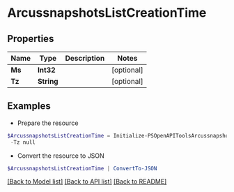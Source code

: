 # ArcussnapshotsListCreationTime
## Properties

Name | Type | Description | Notes
------------ | ------------- | ------------- | -------------
**Ms** | **Int32** |  | [optional] 
**Tz** | **String** |  | [optional] 

## Examples

- Prepare the resource
```powershell
$ArcussnapshotsListCreationTime = Initialize-PSOpenAPIToolsArcussnapshotsListCreationTime  -Ms null `
 -Tz null
```

- Convert the resource to JSON
```powershell
$ArcussnapshotsListCreationTime | ConvertTo-JSON
```

[[Back to Model list]](../README.md#documentation-for-models) [[Back to API list]](../README.md#documentation-for-api-endpoints) [[Back to README]](../README.md)

